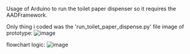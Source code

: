 Usage of Arduino to run the toilet paper dispenser so it requires the AADFramework.

Only thing i coded was the 'run_toilet_paper_dispense.py' file
image of prototype:
![image](https://github.com/user-attachments/assets/6dbe8592-7e0a-4441-8087-59f1aa969fa4)

flowchart logic:
![image](https://github.com/user-attachments/assets/75dbef09-bc15-42f1-ba53-19e3e74c3c99)
